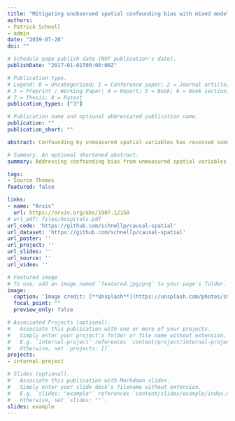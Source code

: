 ```yaml
---
title: "Mitigating unobserved spatial confounding bias with mixed models"
authors:
- Patrick Schnell
- admin
date: "2019-07-28"
doi: ""

# Schedule page publish date (NOT publication's date).
publishDate: "2017-01-01T00:00:00Z"

# Publication type.
# Legend: 0 = Uncategorized; 1 = Conference paper; 2 = Journal article;
# 3 = Preprint / Working Paper; 4 = Report; 5 = Book; 6 = Book section;
# 7 = Thesis; 8 = Patent
publication_types: ["3"]

# Publication name and optional abbreviated publication name.
publication: ""
publication_short: ""

abstract: Confounding by unmeasured spatial variables has received some attention in the spatial statistics and causal inference literatures, but concepts and approaches have remained largely separated. In this paper, we aim to bridge these distinct strands of statistics by considering unmeasured spatial confounding within a formal causal inference framework, and estimating effects using modifications of outcome regression tools popular within the spatial literature. First, we show that using spatially correlated random effects in the outcome model, an approach common among spatial statisticians, does not mitigate bias due to spatial confounding. Motivated by the bias term of commonly-used estimators, we propose an affine estimator which addresses this deficiency. We discuss how unbiased estimation of causal parameters in the presence of unmeasured spatial confounding can only be achieved under an untestable set of assumptions which will often be application-specific. We provide one set of assumptions that is sufficient for identification of the causal effect based on the observed data. These assumptions describe how the exposure and outcome of interest relate to the unmeasured variables. Estimation of the model components necessary for unbiased estimation of the causal effect proceeds using tools common in the spatial statistics literature, and specifically via a regularized restricted maximum likelihood approach employing weakly informative priors to avoid degenerate estimates. This work is motivated by and used to estimate the causal effect of county-level (a) exposure to emissions from coal-powered electricity generating units, and (b) relative humidity on particulate matter across the New England area in the United States, and to investigate the potential threat from unmeasured spatial confounders in this context.

# Summary. An optional shortened abstract.
summary: Addressing confounding bias from unmeasured spatial variables using mixed models.

tags:
- Source Themes
featured: false

links:
- name: "Arxiv"
  url: https://arxiv.org/abs/1907.12150
# url_pdf: files/hospitals.pdf
url_code: 'https://github.com/schnellp/causal-spatial'
url_dataset: 'https://github.com/schnellp/causal-spatial'
url_poster: ''
url_project: ''
url_slides: ''
url_source: ''
url_video: ''

# Featured image
# To use, add an image named `featured.jpg/png` to your page's folder. 
image:
  caption: 'Image credit: [**Unsplash**](https://unsplash.com/photos/s9CC2SKySJM)'
  focal_point: ""
  preview_only: false

# Associated Projects (optional).
#   Associate this publication with one or more of your projects.
#   Simply enter your project's folder or file name without extension.
#   E.g. `internal-project` references `content/project/internal-project/index.md`.
#   Otherwise, set `projects: []`.
projects:
- internal-project

# Slides (optional).
#   Associate this publication with Markdown slides.
#   Simply enter your slide deck's filename without extension.
#   E.g. `slides: "example"` references `content/slides/example/index.md`.
#   Otherwise, set `slides: ""`.
slides: example
---
```


